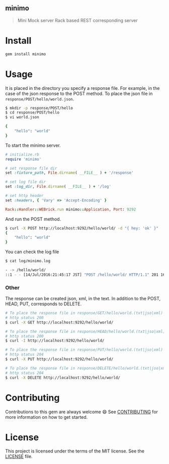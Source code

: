 minimo
-------

> Mini Mock server
> Rack based REST corresponding server

Install
========

```ruby
gem install minimo
```

Usage
======

It is placed in the directory you specify a response file.
For example, in the case of the json response to the POST method.
To place the json file in ```response/POST/hello/world.json```.

```sh
$ mkdir -p response/POST/hello
$ cd response/POST/hello
$ vi world.json

{
    "hello": "world"
}
```

To start the minimo server.

```ruby
# initialize.rb
require 'minimo'

# set response file dir
set :fixture_path, File.dirname( __FILE__ ) + '/response'

# set log file dir
set :log_dir, File.dirname( __FILE__ ) + '/log'

# set http header
set :headers, { 'Vary' => 'Accept-Encoding' }

Rack::Handler::WEBrick.run minimo::Application, Port: 9292
```

And run the POST method.

```sh
$ curl -X POST http://localhost:9292/hello/world/ -d "{ hey: 'ok' }"
{
    "hello": "world"
}
```

You can check the log file

```sh
$ cat log/minimo.log

- -> /hello/world/
::1 - - [14/Jul/2016:21:45:17 JST] "POST /hello/world/ HTTP/1.1" 201 16
```

### Other

The response can be created json, xml, in the text.
In addition to the POST, HEAD, PUT, corresponds to DELETE.

```sh
# To place the response file in response/GET/hello/world.(txt|jso|xml)
# http status 200
$ curl -X GET http://localhost:9292/hello/world/

# To place the response file in response/HEAD/hello/world.(txt|jso|xml)
# http status 200
$ curl -I http://localhost:9292/hello/world/

# To place the response file in response/PUT/hello/world.(txt|jso|xml)
# http status 204
$ curl -X PUT http://localhost:9292/hello/world/

# To place the response file in response/DELETE/hello/world.(txt|jso|xml)
# http status 204
$ curl -X DELETE http://localhost:9292/hello/world/
```

Contributing
===============

Contributions to this gem are always welcome :smile:
See [CONTRIBUTING](https://github.com/kazu69/minimo/master/CODE_OF_CONDUCT.md) for more information on how to get started.

License
========

This project is licensed under the terms of the MIT license. See the [LICENSE](https://github.com/kazu69/minimo/master/LICENSE.txt) file.

